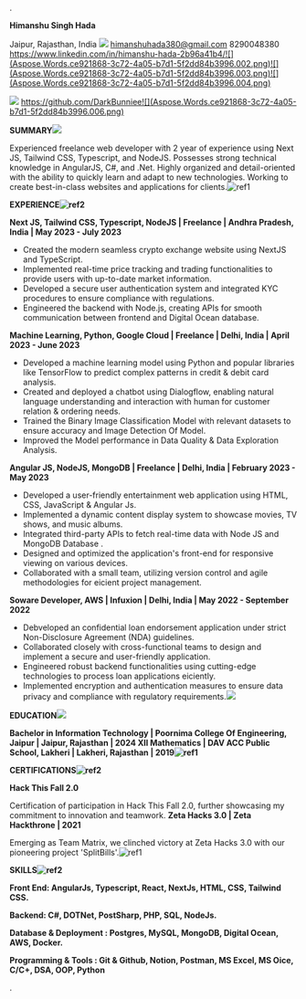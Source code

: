 ﻿.

**Himanshu Singh Hada**

Jaipur, Rajasthan, India ![](Aspose.Words.ce921868-3c72-4a05-b7d1-5f2dd84b3996.001.png) himanshuhada380@gmail.com 8290048380 https://www.linkedin.com/in/himanshu-hada-2b96a41b4/![](Aspose.Words.ce921868-3c72-4a05-b7d1-5f2dd84b3996.002.png)![](Aspose.Words.ce921868-3c72-4a05-b7d1-5f2dd84b3996.003.png)![](Aspose.Words.ce921868-3c72-4a05-b7d1-5f2dd84b3996.004.png)

![](Aspose.Words.ce921868-3c72-4a05-b7d1-5f2dd84b3996.005.png) https://github.com/DarkBunniee![](Aspose.Words.ce921868-3c72-4a05-b7d1-5f2dd84b3996.006.png)

**SUMMARY![](Aspose.Words.ce921868-3c72-4a05-b7d1-5f2dd84b3996.007.png)**

Experienced freelance web developer with 2 year of experience using Next JS, Tailwind CSS, Typescript, and NodeJS. Possesses strong technical knowledge in AngularJS, C#, and .Net. Highly organized and detail-oriented with the ability to quickly learn and adapt to new technologies. Working to create best-in-class websites and applications for clients.![ref1]

**EXPERIENCE![ref2]**

**Next JS, Tailwind CSS, Typescript, NodeJS | Freelance | Andhra Pradesh, India | May 2023 - July 2023**

- Created the modern seamless crypto exchange website using NextJS and TypeScript. 
- Implemented real-time price tracking and trading functionalities to provide users with up-to-date market information. 
- Developed a secure user authentication system and integrated KYC procedures to ensure compliance with regulations. 
- Engineered the backend with Node.js, creating APIs for smooth communication between frontend and Digital Ocean database.

**Machine Learning, Python, Google Cloud | Freelance | Delhi, India | April 2023 - June 2023**

- Developed a machine learning model using Python and popular libraries like TensorFlow to predict complex patterns in credit & debit card analysis. 
- Created and deployed a chatbot using Dialogflow, enabling natural language understanding and interaction with human for customer relation & ordering needs. 
- Trained the Binary Image Classification Model with relevant datasets to ensure accuracy and Image Detection Of Model. 
- Improved the Model performance in Data Quality & Data Exploration Analysis.

**Angular JS, NodeJS, MongoDB | Freelance | Delhi, India | February 2023 - May 2023**

- Developed a user-friendly entertainment web application using HTML, CSS, JavaScript & Angular Js. 
- Implemented a dynamic content display system to showcase movies, TV shows, and music albums. 
- Integrated third-party APIs to fetch real-time data with Node JS and MongoDB Database . 
- Designed and optimized the application's front-end for responsive viewing on various devices. 
- Collaborated with a small team, utilizing version control and agile methodologies for e icient project management.

**So ware Developer, AWS | Infuxion | Delhi, India | May 2022 - September 2022**

- Debveloped an confidential loan endorsement application under strict Non-Disclosure Agreement (NDA) guidelines. 
- Collaborated closely with cross-functional teams to design and implement a secure and user-friendly application. 
- Engineered robust backend functionalities using cutting-edge technologies to process loan applications e iciently. 
- Implemented encryption and authentication measures to ensure data privacy and compliance with regulatory requirements.![](Aspose.Words.ce921868-3c72-4a05-b7d1-5f2dd84b3996.010.png)

**EDUCATION![](Aspose.Words.ce921868-3c72-4a05-b7d1-5f2dd84b3996.011.png)**

**Bachelor in Information Technology | Poornima College Of Engineering, Jaipur | Jaipur, Rajasthan | 2024 XII Mathematics | DAV ACC Public School, Lakheri | Lakheri, Rajasthan | 2019![ref1]**

**CERTIFICATIONS![ref2]**

**Hack This Fall 2.0**

Certification of participation in Hack This Fall 2.0, further showcasing my commitment to innovation and teamwork. **Zeta Hacks 3.0 | Zeta Hackthrone | 2021**

Emerging as Team Matrix, we clinched victory at Zeta Hacks 3.0 with our pioneering project 'SplitBills'.![ref1]

**SKILLS![ref2]**

**Front End: AngularJs, Typescript, React, NextJs, HTML, CSS, Tailwind CSS.**

**Backend: C#, DOTNet, PostSharp, PHP, SQL, NodeJs.**

**Database & Deployment : Postgres, MySQL, MongoDB, Digital Ocean, AWS, Docker.**

**Programming & Tools : Git & Github, Notion, Postman, MS Excel, MS O ice, C/C+, DSA, OOP, Python**

.

[ref1]: Aspose.Words.ce921868-3c72-4a05-b7d1-5f2dd84b3996.008.png
[ref2]: Aspose.Words.ce921868-3c72-4a05-b7d1-5f2dd84b3996.009.png
